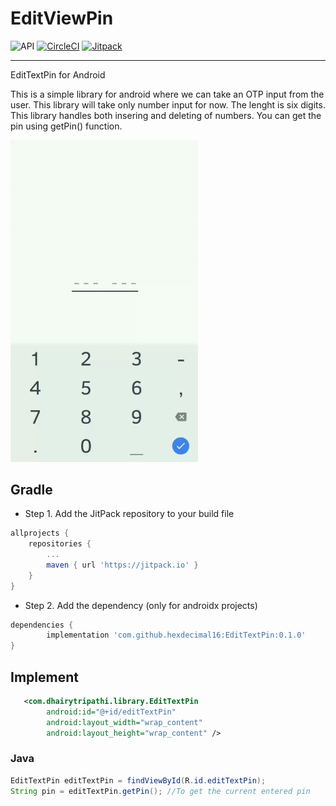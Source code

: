 # EditViewPin

![API](https://img.shields.io/badge/API-23%2B-blue.svg?style=flat)  [![CircleCI](https://circleci.com/gh/hexdecimal16/EditTextPin/tree/master.svg?style=svg)](https://circleci.com/gh/https://github.com/hexdecimal16/EditTextPin/tree/master) [![Jitpack](https://jitpack.io/v/hexdecimal16/EditTextPin.svg)](https://jitpack.io/#hexdecimal16/EditTextPin/0.1.0)

---

EditTextPin for Android

This is a  simple library for android where we can take an OTP input from the user. This library will take only number input for now. The lenght is six digits. This library handles both insering and deleting of numbers. You can get the pin using getPin() function.

[<img src="media/demo.gif" width="300" />]()

## Gradle

* Step 1. Add the JitPack repository to your build file

```gradle
allprojects {
    repositories {
        ...
        maven { url 'https://jitpack.io' }
    }
}
```

* Step 2. Add the dependency (only for androidx projects)

```gradle
dependencies {
        implementation 'com.github.hexdecimal16:EditTextPin:0.1.0'
}
```
## Implement

```XML
   <com.dhairytripathi.library.EditTextPin
        android:id="@+id/editTextPin"
        android:layout_width="wrap_content"
        android:layout_height="wrap_content" />
```

### Java

```Java
EditTextPin editTextPin = findViewById(R.id.editTextPin);
String pin = editTextPin.getPin(); //To get the current entered pin
```

